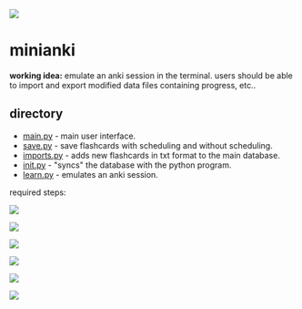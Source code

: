![](https://progress-bar.dev/83/?title=completed)

# minianki

**working idea:** emulate an anki session in the terminal. users should be able to import and export modified data files containing progress, etc..

## directory
- [main.py](https://github.com/shuu-wasseo/minianki/blob/main/main.py) - main user interface.
- [save.py](https://github.com/shuu-wasseo/minianki/blob/main/save.py) - save flashcards with scheduling and without scheduling.
- [imports.py](https://github.com/shuu-wasseo/minianki/blob/main/imports.py) - adds new flashcards in txt format to the main database.
- [init.py](https://github.com/shuu-wasseo/minianki/blob/main/init.py) - "syncs" the database with the python program.
- [learn.py](https://github.com/shuu-wasseo/minianki/blob/main/learn.py) - emulates an anki session.

required steps:

![](https://progress-bar.dev/100/?title=format+cards)

![](https://progress-bar.dev/100/?title=emulate+anki's+spaced+repetition+algorithm)

![](https://progress-bar.dev/100/?title=allow+exporting+cards+%2B+data)

![](https://progress-bar.dev/100/?title=allow+importing+cards+%2B+data+(incl.+new+cards))

![](https://progress-bar.dev/100/?title=optimise+user+interface)

![](https://progress-bar.dev/0/?title=allow+preference+customisation)
